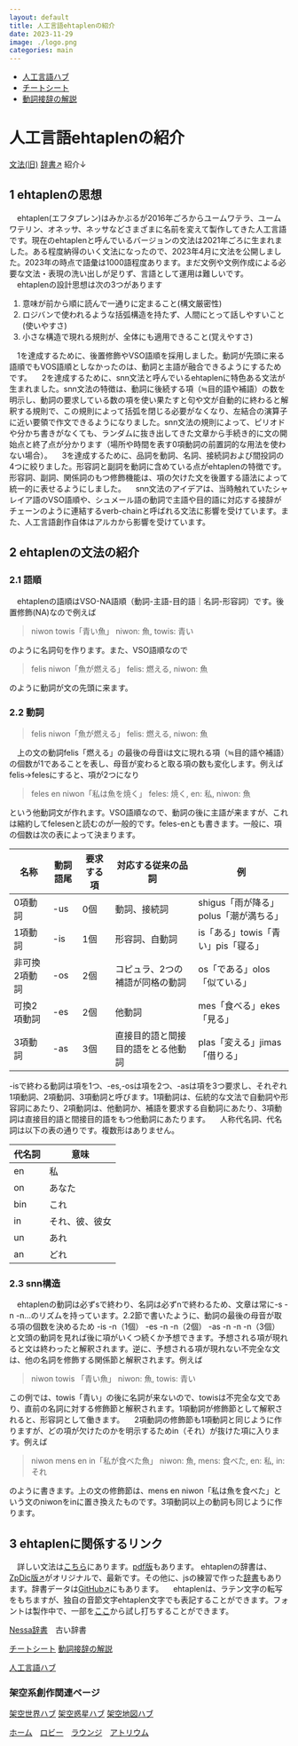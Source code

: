 ```yaml
---
layout: default
title: 人工言語ehtaplenの紹介
date: 2023-11-29
image: ./logo.png
categories: main
---
```

- [人工言語ハブ](128)
- [チートシート](172)
- [動詞接辞の解説](173)

# 人工言語ehtaplenの紹介

 [文法(旧)](https://mikanixonable.github.io/9)
 [辞書↗](https://zpdic.ziphil.com/dictionary/91)
紹介↓
## 1 ehtaplenの思想

　ehtaplen(エフタプレン)はみかぶるが2016年ごろからユームワテラ、ユームワテリン、オネッサ、ネッサなどさまざまに名前を変えて製作してきた人工言語です。現在のehtaplenと呼んでいるバージョンの文法は2021年ごろに生まれました。ある程度納得のいく文法になったので、2023年4月に文法を公開しました。2023年の時点で語彙は1000語程度あります。まだ文例や文例作成による必要な文法・表現の洗い出しが足りず、言語として運用は難しいです。
　ehtaplenの設計思想は次の3つがあります

1. 意味が前から順に読んで一通りに定まること(構文厳密性)
1. ロジバンで使われるような括弧構造を持たず、人間にとって話しやすいこと(使いやすさ)
1. 小さな構造で現れる規則が、全体にも適用できること(覚えやすさ)

　1を達成するために、後置修飾やVSO語順を採用しました。動詞が先頭に来る語順でもVOS語順としなかったのは、動詞と主語が融合できるようにするためです。
　2を達成するために、snn文法と呼んでいるehtaplenに特色ある文法が生まれました。snn文法の特徴は、動詞に後続する項（≒目的語や補語）の数を明示し、動詞の要求している数の項を使い果たすと句や文が自動的に終わると解釈する規則で、この規則によって括弧を閉じる必要がなくなり、左結合の演算子に近い要領で作文できるようになりました。snn文法の規則によって、ピリオドや分かち書きがなくても、ランダムに抜き出してきた文章から手続き的に文の開始点と終了点が分かります（場所や時間を表す0項動詞の前置詞的な用法を使わない場合）。
　3を達成するために、品詞を動詞、名詞、接続詞および間投詞の4つに絞りました。形容詞と副詞を動詞に含めている点がehtaplenの特徴です。形容詞、副詞、関係詞のもつ修飾機能は、項の欠けた文を後置する語法によって統一的に表せるようにしました。
　snn文法のアイデアは、当時触れていたシャレイア語のVSO語順や、シュメール語の動詞で主語や目的語に対応する接辞がチェーンのように連結するverb-chainと呼ばれる文法に影響を受けています。また、人工言語創作自体はアルカから影響を受けています。

## 2 ehtaplenの文法の紹介
### 2.1 語順
　ehtaplenの語順はVSO-NA語順（動詞-主語-目的語｜名詞-形容詞）です。後置修飾(NA)なので例えば

>niwon towis「青い魚」
niwon: 魚, towis: 青い

のように名詞句を作ります。また、VSO語順なので

>felis niwon「魚が燃える」
felis: 燃える, niwon: 魚

のように動詞が文の先頭に来ます。


### 2.2 動詞
>felis niwon「魚が燃える」
felis: 燃える, niwon: 魚

　上の文の動詞felis「燃える」の最後の母音iは文に現れる項（≒目的語や補語）の個数が1であることを表し、母音が変わると取る項の数も変化します。例えばfelis→felesにすると、項が2つになり

>feles en niwon「私は魚を焼く」
feles: 焼く, en: 私, niwon: 魚

という他動詞文が作れます。VSO語順なので、動詞の後に主語が来ますが、これは縮約してfelesenと読むのが一般的です。feles-enとも書きます。一般に、項の個数は次の表によって決まります。

|名称|動詞語尾|要求する項|対応する従来の品詞|例|
|---|---|---|---|---|
|0項動詞|-us|0個|動詞、接続詞|shigus「雨が降る」polus「潮が満ちる」|
|1項動詞|-is|1個|形容詞、自動詞|is「ある」towis「青い」pis「寝る」|
|非可換2項動詞|-os|2個|コピュラ、2つの補語が同格の動詞|os「である」olos「似ている」|
|可換2項動詞|-es|2個|他動詞|mes「食べる」ekes「見る」|
|3項動詞|-as|3個|直接目的語と間接目的語をとる他動詞|plas「変える」jimas「借りる」|

-isで終わる動詞は項を1つ、-es,-osは項を2つ、-asは項を3つ要求し、それぞれ1項動詞、2項動詞、3項動詞と呼びます。1項動詞は、伝統的な文法で自動詞や形容詞にあたり、2項動詞は、他動詞か、補語を要求する自動詞にあたり、3項動詞は直接目的語と間接目的語をもつ他動詞にあたります。
　人称代名詞、代名詞は以下の表の通りです。複数形はありません。

|代名詞|意味|
|---|---|
|en|私|
|on|あなた|
|bin|これ|
|in|それ、彼、彼女|
|un|あれ|
|an|どれ|


### 2.3 snn構造
　ehtaplenの動詞は必ずsで終わり、名詞は必ずnで終わるため、文章は常に-s -n -n...のリズムを持っています。2.2節で書いたように、動詞の最後の母音が取る項の個数を決めるため
-is -n（1個）
-es -n -n（2個）
-as -n -n -n（3個）
と文頭の動詞を見れば後に項がいくつ続くか予想できます。予想される項が現れると文は終わったと解釈されます。逆に、予想される項が現れない不完全な文は、他の名詞を修飾する関係節と解釈されます。例えば

>niwon towis 「青い魚」
niwon: 魚, towis: 青い

この例では、towis「青い」の後に名詞が来ないので、towisは不完全な文であり、直前の名詞に対する修飾節と解釈されます。1項動詞が修飾節として解釈されると、形容詞として働きます。
　2項動詞の修飾節も1項動詞と同じように作りますが、どの項が欠けたのかを明示するためin（それ）が抜けた項に入ります。例えば

>niwon mens en in「私が食べた魚」
niwon: 魚, mens: 食べた, en: 私, in: それ

のように書きます。上の文の修飾節は、mens en niwon「私は魚を食べた」という文のniwonをinに置き換えたものです。3項動詞以上の動詞も同じように作ります。

## 3 ehtaplenに関係するリンク
　詳しい文法は[こちら](9)にあります。[pdf版](9.pdf)もあります。
ehtaplenの辞書は、[ZpDic版↗](https://zpdic.ziphil.com/dictionary/91)がオリジナルで、最新です。その他に、jsの練習で作った[辞書](30.html)もあります。辞書データは[GitHub↗](https://github.com/Mikanixonable/dictionary/)にもあります。
　ehtaplenは、ラテン文字の転写をもちますが、独自の音節文字ehtaplen文字でも表記することができます。フォントは製作中で、一部を[ここ](49)から試し打ちすることができます。

[Nessa辞書](http://twoc.ever.jp/twoc/conlang.cgi?mode=search&user_id=mikan
)　古い辞書

 [チートシート](172)
 [動詞接辞の解説](173)


[人工言語ハブ](128)

### 架空系創作関連ページ
[架空世界ハブ](166)
[架空惑星ハブ](136)
[架空地図ハブ](162)

[ホーム](./index)　[ロビー](144)　[ラウンジ](159)　[アトリウム](160)

